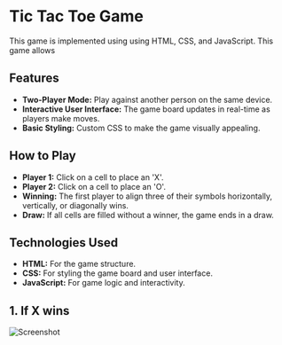 # Tic Tac Toe Game
This game is implemented using using HTML, CSS, and JavaScript. This game allows 
## Features
- **Two-Player Mode:** Play against another person on the same device.
- **Interactive User Interface:** The game board updates in real-time as players make moves.
- **Basic Styling:** Custom CSS to make the game visually appealing.
## How to Play
- **Player 1:** Click on a cell to place an 'X'. 
- **Player 2:** Click on a cell to place an 'O'.
- **Winning:** The first player to align three of their symbols horizontally, vertically, or diagonally wins.
- **Draw:** If all cells are filled without a winner, the game ends in a draw.
## Technologies Used
- **HTML:** For the game structure.
- **CSS:** For styling the game board and user interface.
- **JavaScript:** For game logic and interactivity.
## 1. If X wins
![Screenshot]()
